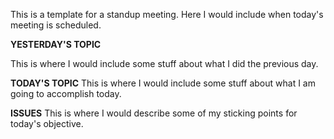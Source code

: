 This is a template for a standup meeting.  Here I would include when today's meeting is scheduled.

**YESTERDAY'S TOPIC**
 
 This is where I would include some stuff about what I did the previous day.

 **TODAY'S TOPIC**
This is where I would include some stuff about what I am going to accomplish today.

**ISSUES**
This is where I would describe some of my sticking points for today's objective.